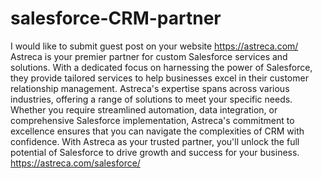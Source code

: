 # salesforce-CRM-partner
I would like to submit guest post on your website
https://astreca.com/
Astreca is your premier partner for custom Salesforce services and solutions. With a dedicated focus on harnessing the power of Salesforce, they provide tailored services to help businesses excel in their customer relationship management. Astreca's expertise spans across various industries, offering a range of solutions to meet your specific needs. Whether you require streamlined automation, data integration, or comprehensive Salesforce implementation, Astreca's commitment to excellence ensures that you can navigate the complexities of CRM with confidence. With Astreca as your trusted partner, you'll unlock the full potential of Salesforce to drive growth and success for your business.
https://astreca.com/salesforce/
